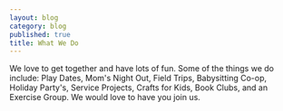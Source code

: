 ```yaml
---
layout: blog
category: blog
published: true
title: What We Do
---
```



We love to get together and have lots of fun. Some of the things we do include:
Play Dates, Mom's Night Out, Field Trips, Babysitting Co-op, Holiday Party's, Service Projects, Crafts for Kids, Book Clubs, and an Exercise Group. We would love to have you join us.
